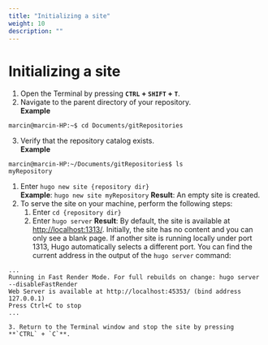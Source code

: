 ```yaml
---
title: "Initializing a site"
weight: 10
description: ""
---
```

# Initializing a site

1. Open the Terminal by pressing **`CTRL` + `SHIFT` + `T`**.
2. Navigate to the parent directory of your repository.  
**Example**
```
marcin@marcin-HP:~$ cd Documents/gitRepositories

```
3. Verify that the repository catalog exists.  
**Example**
```
marcin@marcin-HP:~/Documents/gitRepositories$ ls
myRepository

```
1. Enter `hugo new site {repository dir}`  
**Example**: `hugo new site myRepository`
**Result**: An empty site is created.
5. To serve the site on your machine, perform the following steps:
   1. Enter `cd {repository dir}`
   2. Enter `hugo server`
   **Result**: By default, the site is available at [http://localhost:1313/](http://localhost:1313/).  Initially, the site has no content and you can only see a blank page.
   If another site is running locally under port 1313, Hugo automatically selects a different port. You can find the current address in the output of the `hugo server` command:  
```
...
Running in Fast Render Mode. For full rebuilds on change: hugo server --disableFastRender
Web Server is available at http://localhost:45353/ (bind address 127.0.0.1)
Press Ctrl+C to stop
...
```
    3. Return to the Terminal window and stop the site by pressing **`CTRL` + `C`**.